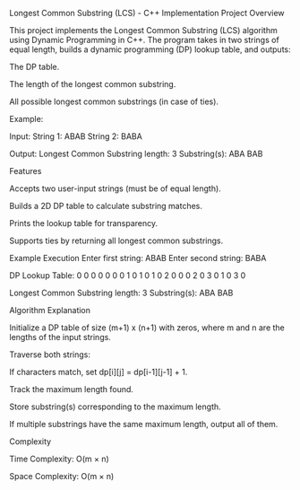 Longest Common Substring (LCS) - C++ Implementation
Project Overview

This project implements the Longest Common Substring (LCS) algorithm using Dynamic Programming in C++.
The program takes in two strings of equal length, builds a dynamic programming (DP) lookup table, and outputs:

The DP table.

The length of the longest common substring.

All possible longest common substrings (in case of ties).

Example:

Input:
String 1: ABAB
String 2: BABA

Output:
Longest Common Substring length: 3
Substring(s): ABA BAB

Features

Accepts two user-input strings (must be of equal length).

Builds a 2D DP table to calculate substring matches.

Prints the lookup table for transparency.

Supports ties by returning all longest common substrings.

Example Execution
Enter first string: ABAB
Enter second string: BABA

DP Lookup Table:
0 0 0 0 0
0 0 1 0 1
0 1 0 2 0
0 0 2 0 3
0 1 0 3 0

Longest Common Substring length: 3
Substring(s): ABA BAB

Algorithm Explanation

Initialize a DP table of size (m+1) x (n+1) with zeros, where m and n are the lengths of the input strings.

Traverse both strings:

If characters match, set dp[i][j] = dp[i-1][j-1] + 1.

Track the maximum length found.

Store substring(s) corresponding to the maximum length.

If multiple substrings have the same maximum length, output all of them.

 Complexity

Time Complexity: O(m × n)

Space Complexity: O(m × n)
